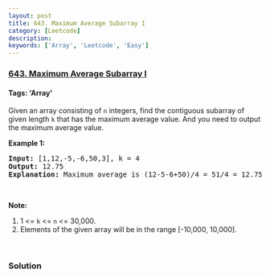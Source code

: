 ```yaml
---
layout: post
title: 643. Maximum Average Subarray I
category: [Leetcode]
description: 
keywords: ['Array', 'Leetcode', 'Easy']
---
```

### [643. Maximum Average Subarray I](https://leetcode.com/problems/maximum-average-subarray-i)

#### Tags: 'Array'

<div class="content__u3I1 question-content__JfgR"><div><p>Given an array consisting of <code>n</code> integers, find the contiguous subarray of given length <code>k</code> that has the maximum average value. And you need to output the maximum average value.</p>
<p><b>Example 1:</b></p>
<pre><b>Input:</b> [1,12,-5,-6,50,3], k = 4
<b>Output:</b> 12.75
<b>Explanation:</b> Maximum average is (12-5-6+50)/4 = 51/4 = 12.75
</pre>
<p> </p>
<p><b>Note:</b></p>
<ol>
<li>1 &lt;= <code>k</code> &lt;= <code>n</code> &lt;= 30,000.</li>
<li>Elements of the given array will be in the range [-10,000, 10,000].</li>
</ol>
<p> </p>
</div></div>

### Solution
